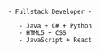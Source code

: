 
       - Fullstack Developer -
          
          - Java + C# + Python
          - HTML5 + CSS
          - JavaScript + React
          


